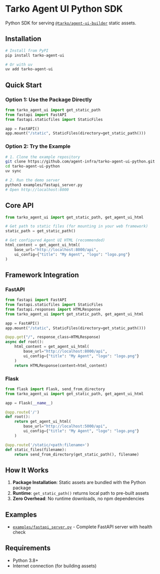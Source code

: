 # Tarko Agent UI Python SDK

Python SDK for serving [`@tarko/agent-ui-builder`](https://www.npmjs.com/package/@tarko/agent-ui-builder) static assets.

## Installation

```bash
# Install from PyPI
pip install tarko-agent-ui

# Or with uv
uv add tarko-agent-ui
```

## Quick Start

### Option 1: Use the Package Directly

```python
from tarko_agent_ui import get_static_path
from fastapi import FastAPI
from fastapi.staticfiles import StaticFiles

app = FastAPI()
app.mount("/static", StaticFiles(directory=get_static_path()))
```

### Option 2: Try the Example

```bash
# 1. Clone the example repository
git clone https://github.com/agent-infra/tarko-agent-ui-python.git
cd tarko-agent-ui-python
uv sync

# 2. Run the demo server
python3 examples/fastapi_server.py
# Open http://localhost:8000
```

## Core API

```python
from tarko_agent_ui import get_static_path, get_agent_ui_html

# Get path to static files (for mounting in your web framework)
static_path = get_static_path()

# Get configured Agent UI HTML (recommended)
html_content = get_agent_ui_html(
    base_url="http://localhost:8000/api",
    ui_config={"title": "My Agent", "logo": "logo.png"}
)
```

## Framework Integration

### FastAPI
```python
from fastapi import FastAPI
from fastapi.staticfiles import StaticFiles
from fastapi.responses import HTMLResponse
from tarko_agent_ui import get_static_path, get_agent_ui_html

app = FastAPI()
app.mount("/static", StaticFiles(directory=get_static_path()))

@app.get("/", response_class=HTMLResponse)
async def root():
    html_content = get_agent_ui_html(
        base_url="http://localhost:8000/api",
        ui_config={"title": "My Agent", "logo": "logo.png"}
    )
    return HTMLResponse(content=html_content)
```

### Flask
```python
from flask import Flask, send_from_directory
from tarko_agent_ui import get_static_path, get_agent_ui_html

app = Flask(__name__)

@app.route('/')
def root():
    return get_agent_ui_html(
        base_url="http://localhost:5000/api",
        ui_config={"title": "My Agent", "logo": "logo.png"}
    )

@app.route('/static/<path:filename>')
def static_files(filename):
    return send_from_directory(get_static_path(), filename)
```

## How It Works

1. **Package Installation**: Static assets are bundled with the Python package
2. **Runtime**: `get_static_path()` returns local path to pre-built assets
3. **Zero Overhead**: No runtime downloads, no npm dependencies

## Examples

- [`examples/fastapi_server.py`](examples/fastapi_server.py) - Complete FastAPI server with health check

## Requirements

- Python 3.8+
- Internet connection (for building assets)
